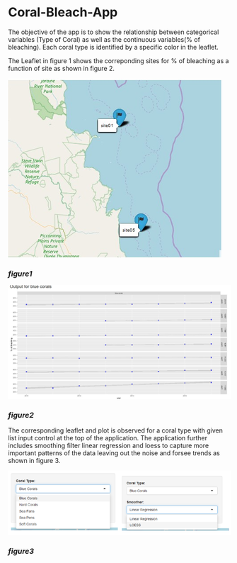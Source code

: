 # Coral-Bleach-App

The objective of the app is to show the relationship between categorical variables (Type of Coral) as well as the continuous variables(% of bleaching). Each coral type is identified by a specific color in the leaflet. 

The Leaflet in figure 1 shows the correponding sites for % of bleaching as a function of site as shown in figure 2.

![](/Images/Leaflet.PNG)
### _figure1_

![](/Images/Plot.PNG)
### _figure2_

The corresponding leaflet and plot is observed for a coral type with given list input control at the top of the application. The application further includes smoothing filter linear regression and loess to capture more important patterns of the data leaving out the noise and forsee trends as shown in figure 3. 

![](/Images/SelectInput.png)
### _figure3_


